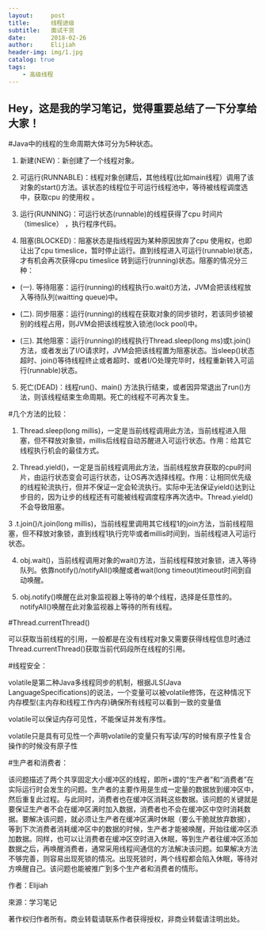 ```yaml
---
layout:     post                    
title:      线程进级              
subtitle:   面试干货
date:       2018-02-26             
author:     Elijiah                    
header-img: img/1.jpg   
catalog: true                       
tags:                               
    - 高级线程
---
```


## Hey，这是我的学习笔记，觉得重要总结了一下分享给大家！

#Java中的线程的生命周期大体可分为5种状态。

1. 新建(NEW)：新创建了一个线程对象。

2. 可运行(RUNNABLE)：线程对象创建后，其他线程(比如main线程）调用了该对象的start()方法。该状态的线程位于可运行线程池中，等待被线程调度选中，获取cpu 的使用权 。

3. 运行(RUNNING)：可运行状态(runnable)的线程获得了cpu 时间片（timeslice） ，执行程序代码。

4. 阻塞(BLOCKED)：阻塞状态是指线程因为某种原因放弃了cpu 使用权，也即让出了cpu timeslice，暂时停止运行。直到线程进入可运行(runnable)状态，才有机会再次获得cpu timeslice 转到运行(running)状态。阻塞的情况分三种： 

*   (一). 等待阻塞：运行(running)的线程执行o.wait()方法，JVM会把该线程放入等待队列(waitting queue)中。

*   (二). 同步阻塞：运行(running)的线程在获取对象的同步锁时，若该同步锁被别的线程占用，则JVM会把该线程放入锁池(lock pool)中。

*   (三). 其他阻塞：运行(running)的线程执行Thread.sleep(long ms)或t.join()方法，或者发出了I/O请求时，JVM会把该线程置为阻塞状态。当sleep()状态超时、join()等待线程终止或者超时、或者I/O处理完毕时，线程重新转入可运行(runnable)状态。

5. 死亡(DEAD)：线程run()、main() 方法执行结束，或者因异常退出了run()方法，则该线程结束生命周期。死亡的线程不可再次复生。

#几个方法的比较：

1. Thread.sleep(long millis)，一定是当前线程调用此方法，当前线程进入阻塞，但不释放对象锁，millis后线程自动苏醒进入可运行状态。作用：给其它线程执行机会的最佳方式。

2. Thread.yield()，一定是当前线程调用此方法，当前线程放弃获取的cpu时间片，由运行状态变会可运行状态，让OS再次选择线程。作用：让相同优先级的线程轮流执行，但并不保证一定会轮流执行。实际中无法保证yield()达到让步目的，因为让步的线程还有可能被线程调度程序再次选中。Thread.yield()不会导致阻塞。

 3 .t.join()/t.join(long millis)，当前线程里调用其它线程1的join方法，当前线程阻塞，但不释放对象锁，直到线程1执行完毕或者millis时间到，当前线程进入可运行状态。

4. obj.wait()，当前线程调用对象的wait()方法，当前线程释放对象锁，进入等待队列。依靠notify()/notifyAll()唤醒或者wait(long timeout)timeout时间到自动唤醒。

5. obj.notify()唤醒在此对象监视器上等待的单个线程，选择是任意性的。notifyAll()唤醒在此对象监视器上等待的所有线程。


#Thread.currentThread()

可以获取当前线程的引用，一般都是在没有线程对象又需要获得线程信息时通过Thread.currentThread()获取当前代码段所在线程的引用。

#线程安全：

 volatile是第二种Java多线程同步的机制，根据JLS(Java LanguageSpecifications)的说法，一个变量可以被volatile修饰，在这种情况下内存模型(主内存和线程工作内存)确保所有线程可以看到一致的变量值

volatile可以保证内存可见性，不能保证并发有序性。

volatile只是具有可见性一个声明volatile的变量只有写读/写的时候有原子性复合操作的时候没有原子性

#生产者和消费者：

该问题描述了两个共享固定大小缓冲区的线程，即所+谓的“生产者”和“消费者”在实际运行时会发生的问题。生产者的主要作用是生成一定量的数据放到缓冲区中，然后重复此过程。与此同时，消费者也在缓冲区消耗这些数据。该问题的关键就是要保证生产者不会在缓冲区满时加入数据，消费者也不会在缓冲区中空时消耗数据。要解决该问题，就必须让生产者在缓冲区满时休眠（要么干脆就放弃数据），等到下次消费者消耗缓冲区中的数据的时候，生产者才能被唤醒，开始往缓冲区添加数据。同样，也可以让消费者在缓冲区空时进入休眠，等到生产者往缓冲区添加数据之后，再唤醒消费者，通常采用线程间通信的方法解决该问题。如果解决方法不够完善，则容易出现死锁的情况。出现死锁时，两个线程都会陷入休眠，等待对方唤醒自己。该问题也能被推广到多个生产者和消费者的情形。

作者：Elijiah

來源：学习笔记

著作权归作者所有。商业转载请联系作者获得授权，非商业转载请注明出处。
